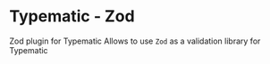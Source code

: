 # Typematic - Zod

Zod plugin for Typematic
Allows to use `Zod` as a validation library for Typematic
